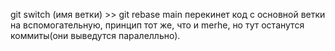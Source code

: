 git switch (имя ветки) >> git rebase main перекинет код с основной ветки на вспомогательную,
принцип тот же, что и merhe, но тут останутся коммиты(они выведутся паралелльно).